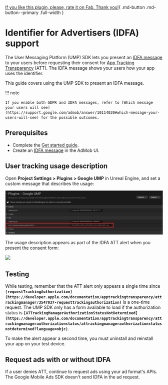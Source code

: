 [If you like this plugin, please, rate it on Fab. Thank you!](#){ .md-button .md-button--primary .full-width }

# Identifier for Advertisers (IDFA) support

The User Messaging Platform (UMP) SDK lets you present an [IDFA message](https://support.google.com/admob/answer/10115027) to your users before requesting their consent for [App Tracking Transparency](https://developer.apple.com/documentation/apptrackingtransparency) (ATT). The IDFA message shows your users how your app uses the identifier.

This guide covers using the UMP SDK to present an IDFA message.

!!! note

    If you enable both GDPR and IDFA messages, refer to [Which message your users will see](https://support.google.com/admob/answer/10114020#which-message-your-users-will-see) for the possible outcomes.

## Prerequisites

- Complete the [Get started guide](./index.md).
- Create an [IDFA message](https://support.google.com/admob/answer/10115331) in the AdMob UI.

## User tracking usage description

Open __Project Settings > Plugins > Google UMP__ in Unreal Engine, and set a custom message that describes the usage:

![](./assets/UserTrackingUsageDescription.png)

The usage description appears as part of the IDFA ATT alert when you present the consent form:

![](https://developers.google.com/static/admob/ump/images/idfa-alert.png)

## Testing

While testing, remember that the ATT alert only appears a single time since __`[requestTrackingAuthorization](https://developer.apple.com/documentation/apptrackingtransparency/attrackingmanager/3547037-requesttrackingauthorization)`__ is a one-time request. The UMP SDK only has a form available to load if the authorization status is __`[ATTrackingManagerAuthorizationStatusNotDetermined](https://developer.apple.com/documentation/apptrackingtransparency/attrackingmanagerauthorizationstatus/attrackingmanagerauthorizationstatusnotdetermined?language=objc)`__.

To make the alert appear a second time, you must uninstall and reinstall your app on your test device.

## Request ads with or without IDFA

If a user denies ATT, continue to request ads using your ad format's APIs. The Google Mobile Ads SDK doesn't send IDFA in the ad request.
